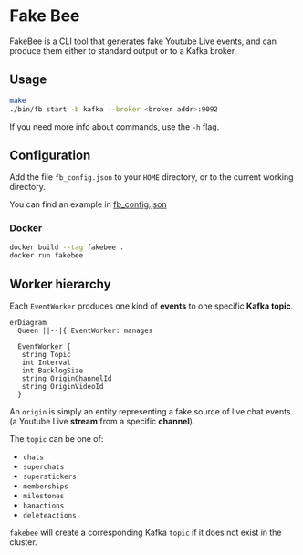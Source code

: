 # Fake Bee

FakeBee is a CLI tool that generates fake Youtube Live events, and can produce them either to standard output or to a Kafka broker.

## Usage

```bash
make
./bin/fb start -b kafka --broker <broker addr>:9092
```

If you need more info about commands, use the `-h` flag.

## Configuration

Add the file `fb_config.json` to your `HOME` directory, or to the current working directory.

You can find an example in [fb_config.json](fb_config.json)

### Docker

```bash
docker build --tag fakebee .
docker run fakebee
```

## Worker hierarchy

Each `EventWorker` produces one kind of **events** to one specific **Kafka topic**.

```mermaid
erDiagram
  Queen ||--|{ EventWorker: manages

  EventWorker {
   string Topic
   int Interval
   int BacklogSize
   string OriginChannelId
   string OriginVideoId
  }
```

An `origin` is simply an entity representing a fake source of live chat events (a Youtube Live **stream** from a specific **channel**).

The `topic` can be one of:

- `chats`
- `superchats`
- `superstickers`
- `memberships`
- `milestones`
- `banactions`
- `deleteactions`

`fakebee` will create a corresponding Kafka `topic` if it does not exist in the cluster.
